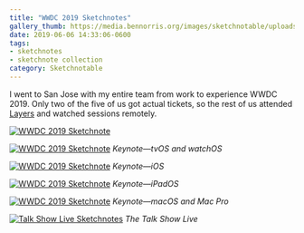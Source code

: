 ```yaml
---
title: "WWDC 2019 Sketchnotes"
gallery_thumb: https://media.bennorris.org/images/sketchnotable/uploads/2019/0520ae6adf.png
date: 2019-06-06 14:33:06-0600
tags:
- sketchnotes
- sketchnote collection
category: Sketchnotable
---
```


I went to San Jose with my entire team from work to experience WWDC 2019. Only two of the five of us got actual tickets, so the rest of us attended [Layers](/2019/06/05/layers-sketchnotes.html) and watched sessions remotely.

[![WWDC 2019 Sketchnote](https://media.bennorris.org/images/sketchnotable/uploads/2019/0520ae6adf.png)](https://media.bennorris.org/images/sketchnotable/uploads/2019/0520ae6adf.png)

[![WWDC 2019 Sketchnote](https://media.bennorris.org/images/sketchnotable/uploads/2019/69fa4355d7.jpg)](https://media.bennorris.org/images/sketchnotable/uploads/2019/69fa4355d7.jpg)
_Keynote—tvOS and watchOS_

[![WWDC 2019 Sketchnote](https://media.bennorris.org/images/sketchnotable/uploads/2019/778b089f01.jpg)](https://media.bennorris.org/images/sketchnotable/uploads/2019/778b089f01.jpg)
_Keynote—iOS_

[![WWDC 2019 Sketchnote](https://media.bennorris.org/images/sketchnotable/uploads/2019/8b3b6c74b2.jpg)](https://media.bennorris.org/images/sketchnotable/uploads/2019/8b3b6c74b2.jpg)
_Keynote—iPadOS_

[![WWDC 2019 Sketchnote](https://media.bennorris.org/images/sketchnotable/uploads/2019/e38dca811f.jpg)](https://media.bennorris.org/images/sketchnotable/uploads/2019/e38dca811f.jpg)
_Keynote—macOS and Mac Pro_

[![Talk Show Live Sketchnotes](https://media.bennorris.org/images/sketchnotable/uploads/2019/03b76cd305.jpg)](https://media.bennorris.org/images/sketchnotable/uploads/2019/03b76cd305.jpg)
_The Talk Show Live_